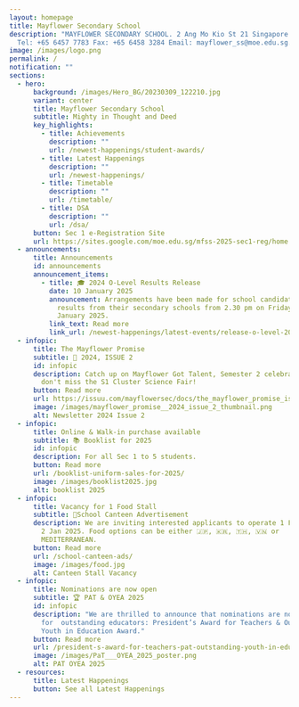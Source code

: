 ```yaml
---
layout: homepage
title: Mayflower Secondary School
description: "MAYFLOWER SECONDARY SCHOOL. 2 Ang Mo Kio St 21 Singapore 569384
  Tel: +65 6457 7783 Fax: +65 6458 3284 Email: mayflower_ss@moe.edu.sg."
image: /images/logo.png
permalink: /
notification: ""
sections:
  - hero:
      background: /images/Hero_BG/20230309_122210.jpg
      variant: center
      title: Mayflower Secondary School
      subtitle: Mighty in Thought and Deed
      key_highlights:
        - title: Achievements
          description: ""
          url: /newest-happenings/student-awards/
        - title: Latest Happenings
          description: ""
          url: /newest-happenings/
        - title: Timetable
          description: ""
          url: /timetable/
        - title: DSA
          description: ""
          url: /dsa/
      button: Sec 1 e-Registration Site
      url: https://sites.google.com/moe.edu.sg/mfss-2025-sec1-reg/home
  - announcements:
      title: Announcements
      id: announcements
      announcement_items:
        - title: 🎓 2024 O-Level Results Release
          date: 10 January 2025
          announcement: Arrangements have been made for school candidates to receive the
            results from their secondary schools from 2.30 pm on Friday, 10
            January 2025.
          link_text: Read more
          link_url: /newest-happenings/latest-events/release-o-level-2024-result/
  - infopic:
      title: The Mayflower Promise
      subtitle: 📰 2024, ISSUE 2
      id: infopic
      description: Catch up on Mayflower Got Talent, Semester 2 celebrations, and
        don't miss the S1 Cluster Science Fair!
      button: Read more
      url: https://issuu.com/mayflowersec/docs/the_mayflower_promise_issue_2_2024_?fr=sN2I1YzY2MzQ5NTI
      image: /images/mayflower_promise__2024_issue_2_thumbnail.png
      alt: Newsletter 2024 Issue 2
  - infopic:
      title: Online & Walk-in purchase available
      subtitle: 📚 Booklist for 2025
      id: infopic
      description: For all Sec 1 to 5 students.
      button: Read more
      url: /booklist-uniform-sales-for-2025/
      image: /images/booklist2025.jpg
      alt: booklist 2025
  - infopic:
      title: Vacancy for 1 Food Stall
      subtitle: 🍴School Canteen Advertisement
      description: We are inviting interested applicants to operate 1 Food Stall from
        2 Jan 2025. Food options can be either 🇯🇵, 🇰🇷, 🇹🇭, 🇻🇳 or
        MEDITERRANEAN.
      button: Read more
      url: /school-canteen-ads/
      image: /images/food.jpg
      alt: Canteen Stall Vacancy
  - infopic:
      title: Nominations are now open
      subtitle: 🏆 PAT & OYEA 2025
      id: infopic
      description: "We are thrilled to announce that nominations are now open
        for  outstanding educators: President’s Award for Teachers & Outstanding
        Youth in Education Award."
      button: Read more
      url: /president-s-award-for-teachers-pat-outstanding-youth-in-education-award-oyea-2025/
      image: /images/PaT___OYEA_2025_poster.png
      alt: PAT OYEA 2025
  - resources:
      title: Latest Happenings
      button: See all Latest Happenings
---
```

